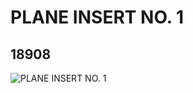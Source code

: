 # PLANE INSERT NO. 1
## 18908
![PLANE INSERT NO. 1](https://lc-www-live-s.legocdn.com/media/bricks/5/2/6114089.jpg)